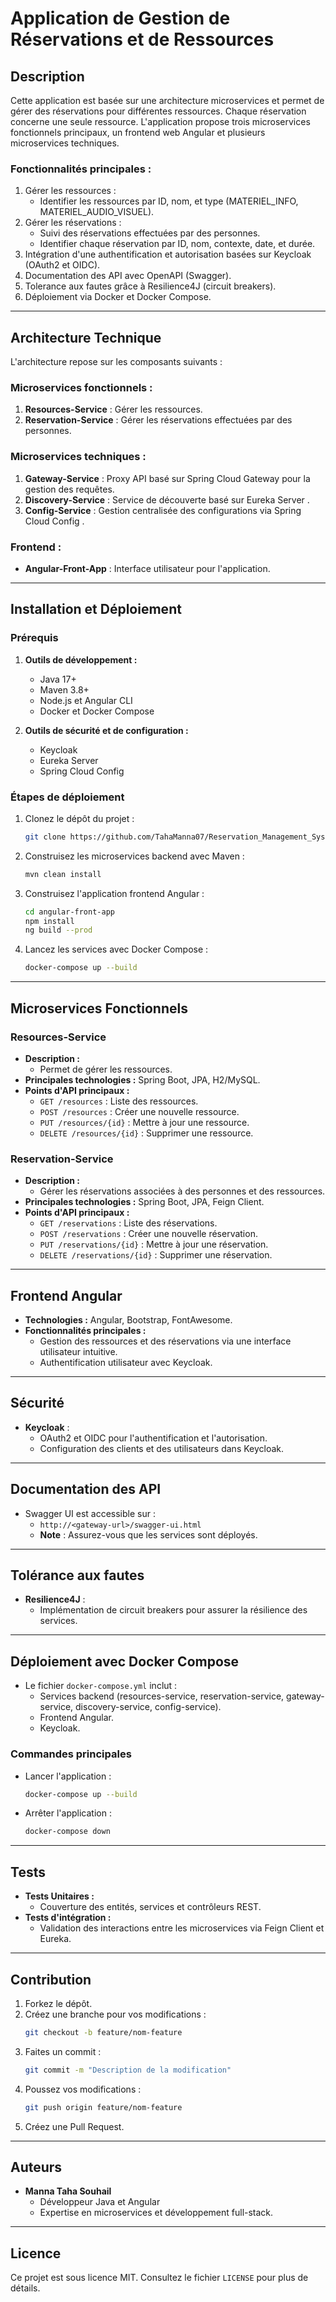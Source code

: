 # Application de Gestion de Réservations et de Ressources

## Description
Cette application est basée sur une architecture microservices et permet de gérer des réservations pour différentes ressources. Chaque réservation concerne une seule ressource. L'application propose trois microservices fonctionnels principaux, un frontend web Angular et plusieurs microservices techniques.

### Fonctionnalités principales :
1. Gérer les ressources :
    - Identifier les ressources par ID, nom, et type (MATERIEL_INFO, MATERIEL_AUDIO_VISUEL).
2. Gérer les réservations :
    - Suivi des réservations effectuées par des personnes.
    - Identifier chaque réservation par ID, nom, contexte, date, et durée.
3. Intégration d'une authentification et autorisation basées sur Keycloak (OAuth2 et OIDC).
4. Documentation des API avec OpenAPI (Swagger).
5. Tolerance aux fautes grâce à Resilience4J (circuit breakers).
6. Déploiement via Docker et Docker Compose.

---

## Architecture Technique
L'architecture repose sur les composants suivants :

### Microservices fonctionnels :
1. **Resources-Service** : Gérer les ressources.
2. **Reservation-Service** : Gérer les réservations effectuées par des personnes.

### Microservices techniques :
1. **Gateway-Service** : Proxy API basé sur Spring Cloud Gateway pour la gestion des requêtes.
2. **Discovery-Service** : Service de découverte basé sur Eureka Server .
3. **Config-Service** : Gestion centralisée des configurations via Spring Cloud Config .

### Frontend :
- **Angular-Front-App** : Interface utilisateur pour l'application.

---

## Installation et Déploiement

### Prérequis
1. **Outils de développement :**
    - Java 17+
    - Maven 3.8+
    - Node.js et Angular CLI
    - Docker et Docker Compose

2. **Outils de sécurité et de configuration :**
    - Keycloak
    - Eureka Server 
    - Spring Cloud Config   

### Étapes de déploiement
1. Clonez le dépôt du projet :
   ```bash
   git clone https://github.com/TahaManna07/Reservation_Management_System
   ```

2. Construisez les microservices backend avec Maven :
   ```bash
   mvn clean install
   ```

3. Construisez l'application frontend Angular :
   ```bash
   cd angular-front-app
   npm install
   ng build --prod
   ```

4. Lancez les services avec Docker Compose :
   ```bash
   docker-compose up --build
   ```

---

## Microservices Fonctionnels

### Resources-Service
- **Description :**
    - Permet de gérer les ressources.
- **Principales technologies :** Spring Boot, JPA, H2/MySQL.
- **Points d'API principaux :**
    - `GET /resources` : Liste des ressources.
    - `POST /resources` : Créer une nouvelle ressource.
    - `PUT /resources/{id}` : Mettre à jour une ressource.
    - `DELETE /resources/{id}` : Supprimer une ressource.

### Reservation-Service
- **Description :**
    - Gérer les réservations associées à des personnes et des ressources.
- **Principales technologies :** Spring Boot, JPA, Feign Client.
- **Points d'API principaux :**
    - `GET /reservations` : Liste des réservations.
    - `POST /reservations` : Créer une nouvelle réservation.
    - `PUT /reservations/{id}` : Mettre à jour une réservation.
    - `DELETE /reservations/{id}` : Supprimer une réservation.

---

## Frontend Angular
- **Technologies :** Angular, Bootstrap, FontAwesome.
- **Fonctionnalités principales :**
    - Gestion des ressources et des réservations via une interface utilisateur intuitive.
    - Authentification utilisateur avec Keycloak.

---

## Sécurité
- **Keycloak** :
    - OAuth2 et OIDC pour l'authentification et l'autorisation.
    - Configuration des clients et des utilisateurs dans Keycloak.

---

## Documentation des API
- Swagger UI est accessible sur :
    - `http://<gateway-url>/swagger-ui.html`
    - **Note** : Assurez-vous que les services sont déployés.

---

## Tolérance aux fautes
- **Resilience4J** :
    - Implémentation de circuit breakers pour assurer la résilience des services.

---

## Déploiement avec Docker Compose
- Le fichier `docker-compose.yml` inclut :
    - Services backend (resources-service, reservation-service, gateway-service, discovery-service, config-service).
    - Frontend Angular.
    - Keycloak.

### Commandes principales
- Lancer l'application :
  ```bash
  docker-compose up --build
  ```
- Arrêter l'application :
  ```bash
  docker-compose down
  ```

---

## Tests
- **Tests Unitaires :**
    - Couverture des entités, services et contrôleurs REST.
- **Tests d'intégration :**
    - Validation des interactions entre les microservices via Feign Client et Eureka.

---

## Contribution
1. Forkez le dépôt.
2. Créez une branche pour vos modifications :
   ```bash
   git checkout -b feature/nom-feature
   ```
3. Faites un commit :
   ```bash
   git commit -m "Description de la modification"
   ```
4. Poussez vos modifications :
   ```bash
   git push origin feature/nom-feature
   ```
5. Créez une Pull Request.

---

## Auteurs
- **Manna Taha Souhail**
    - Développeur Java et Angular
    - Expertise en microservices et développement full-stack.

---

## Licence
Ce projet est sous licence MIT. Consultez le fichier `LICENSE` pour plus de détails.

